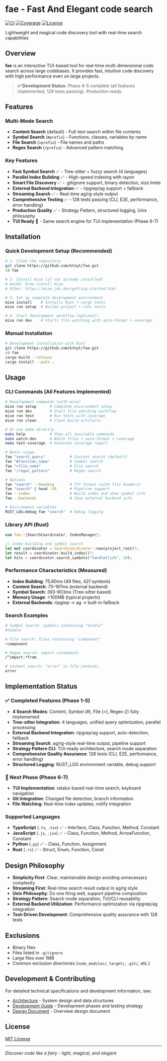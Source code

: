 # fae - Fast And Elegant code search

[![CI](https://github.com/ktnyt/fae/workflows/CI/badge.svg)](https://github.com/ktnyt/fae/actions)
[![Coverage](https://codecov.io/gh/ktnyt/fae/branch/main/graph/badge.svg)](https://codecov.io/gh/ktnyt/fae)
[![License](https://img.shields.io/badge/license-MIT-blue.svg)](LICENSE)

Lightweight and magical code discovery tool with real-time search capabilities

## Overview

**fae** is an interactive TUI-based tool for real-time multi-dimensional code search across large codebases. It provides fast, intuitive code discovery with high performance even on large projects.

> **✅ Development Status**: Phase 4-5 complete (all features implemented, 128 tests passing). Production ready.

## Features

### Multi-Mode Search
- **Content Search** (default) - Full-text search within file contents
- **Symbol Search** (`#prefix`) - Functions, classes, variables by name
- **File Search** (`>prefix`) - File names and paths
- **Regex Search** (`/prefix`) - Advanced pattern matching

### Key Features
- **Fast Symbol Search** ✅ - Tree-sitter + fuzzy search (4 languages)
- **Parallel Index Building** ✅ - High-speed indexing with rayon
- **Smart File Discovery** ✅ - .gitignore support, binary detection, size limits
- **External Backend Integration** ✅ - ripgrep/ag support + fallback
- **Streaming Search** ✅ - Real-time ag/rg-style output
- **Comprehensive Testing** ✅ - 128 tests passing (CLI, E2E, performance, error handling)
- **Production Quality** ✅ - Strategy Pattern, structured logging, Unix philosophy
- **TUI Ready** 🔄 - Same search engine for TUI implementation (Phase 6-7)

## Installation

### Quick Development Setup (Recommended)

```bash
# 1. Clone the repository
git clone https://github.com/ktnyt/fae.git
cd fae

# 2. Install mise (if not already installed)
# macOS: brew install mise
# Other: https://mise.jdx.dev/getting-started.html

# 3. Set up complete development environment
mise install    # Installs Rust + cargo tools
mise run setup  # Builds project + runs tests

# 4. Start development workflow (optional)
mise run dev    # Starts file watching with auto-format + coverage
```

### Manual Installation

```bash
# Development installation with Rust
git clone https://github.com/ktnyt/fae.git
cd fae
cargo build --release
cargo install --path .
```

## Usage

### CLI Commands (All Features Implemented)

```bash
# Development commands (with mise)
mise run setup      # Complete environment setup
mise run dev        # Start file watching workflow  
mise run test       # Run tests with coverage
mise run clean      # Clean build artifacts

# Or use make directly
make help           # Show all available commands
make watch-dev      # Watch files + auto-format + coverage
make test-coverage  # Generate coverage report

# Basic usage
fae "search_query"           # Content search (default)
fae "#function_name"         # Symbol search
fae ">file_name"             # File search
fae "/regex_pattern"         # Regex search

# Options
fae "search" --heading       # TTY format (with file headers)
fae "search" | head -10      # Pipeline support
fae --index                  # Build index and show symbol info
fae --backends               # Show external backend info

# Environment variables
RUST_LOG=debug fae "search"  # Debug logging
```

### Library API (Rust)

```rust
use fae::{SearchCoordinator, IndexManager};

// Index building and symbol search
let mut coordinator = SearchCoordinator::new(project_root)?;
let result = coordinator.build_index()?;
let hits = coordinator.search_symbols("handleClick", 10);
```

### Performance Characteristics (Measured)

- **Index Building**: 75.60ms (49 files, 421 symbols)
- **Content Search**: 70-167ms (external backend)
- **Symbol Search**: 393-603ms (Tree-sitter based)
- **Memory Usage**: <100MB (typical projects)
- **External Backends**: ripgrep → ag → built-in fallback

### Search Examples

```bash
# Symbol search: symbols containing "handle"
#handle

# File search: files containing "component"
>component

# Regex search: import statements
/^import.*from

# Content search: "error" in file contents
error
```

## Implementation Status

### ✅ Completed Features (Phase 1-5)

- **4 Search Modes**: Content, Symbol (#), File (>), Regex (/) fully implemented
- **Tree-sitter Integration**: 4 languages, unified query optimization, parallel processing
- **External Backend Integration**: ripgrep/ag support, auto-detection, fallback
- **Streaming Search**: ag/rg-style real-time output, pipeline support
- **Strategy Pattern CLI**: TUI-ready architecture, search mode separation
- **Comprehensive Quality Assurance**: 128 tests (CLI, E2E, performance, error handling)
- **Structured Logging**: RUST_LOG environment variable, debug support

### 🔄 Next Phase (Phase 6-7)

- **TUI Implementation**: ratatui-based real-time search, keyboard navigation
- **Git Integration**: Changed file detection, branch information
- **File Watching**: Real-time index updates, notify integration

### Supported Languages

- **TypeScript** (`.ts`, `.tsx`) ✅ - Interface, Class, Function, Method, Constant
- **JavaScript** (`.js`, `.jsx`) ✅ - Class, Function, Method, ArrowFunction, Constant
- **Python** (`.py`) ✅ - Class, Function, Assignment
- **Rust** (`.rs`) ✅ - Struct, Enum, Function, Const

## Design Philosophy

- **Simplicity First**: Clear, maintainable design avoiding unnecessary complexity
- **Streaming First**: Real-time search result output in ag/rg style
- **Unix Philosophy**: Do one thing well, support pipeline composition
- **Strategy Pattern**: Search mode separation, TUI/CLI reusability
- **External Backend Utilization**: Performance optimization via ripgrep/ag integration
- **Test-Driven Development**: Comprehensive quality assurance with 128 tests

## Exclusions

- Binary files
- Files listed in `.gitignore`
- Large files over 1MB
- Common exclusion directories (`node_modules/`, `target/`, `.git/`, etc.)

## Development & Contributing

For detailed technical specifications and development information, see:

- [Architecture](./docs/ARCHITECTURE.md) - System design and data structures
- [Development Guide](./docs/DEVELOPMENT.md) - Development phases and testing strategy
- [Design Document](./docs/DESIGN.md) - Overview design document

## License

[MIT License](./LICENSE)

---

*Discover code like a fairy - light, magical, and elegant*